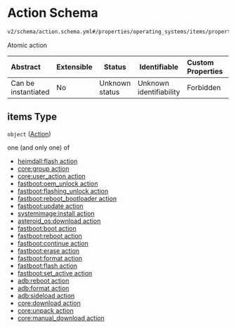 # Action Schema

```txt
v2/schema/action.schema.yml#/properties/operating_systems/items/properties/steps/items/properties/actions/items
```

Atomic action


| Abstract            | Extensible | Status         | Identifiable            | Custom Properties | Additional Properties | Access Restrictions | Defined In                                                           |
| :------------------ | ---------- | -------------- | ----------------------- | :---------------- | --------------------- | ------------------- | -------------------------------------------------------------------- |
| Can be instantiated | No         | Unknown status | Unknown identifiability | Forbidden         | Allowed               | none                | [device.schema.json\*](../device.schema.json "open original schema") |

## items Type

`object` ([Action](device-properties-operating-systems-operating-system-properties-steps-step-properties-group-step-action.md))

one (and only one) of

-   [heimdall:flash action](device-properties-operating-systems-operating-system-properties-steps-step-properties-group-step-action-oneof-heimdallflash-action.md "check type definition")
-   [core:group action](device-properties-operating-systems-operating-system-properties-steps-step-properties-group-step-action-oneof-coregroup-action.md "check type definition")
-   [core:user_action action](device-properties-operating-systems-operating-system-properties-steps-step-properties-group-step-action-oneof-coreuser_action-action.md "check type definition")
-   [fastboot:oem_unlock action](device-properties-operating-systems-operating-system-properties-steps-step-properties-group-step-action-oneof-fastbootoem_unlock-action.md "check type definition")
-   [fastboot:flashing_unlock action](device-properties-operating-systems-operating-system-properties-steps-step-properties-group-step-action-oneof-fastbootflashing_unlock-action.md "check type definition")
-   [fastboot:reboot_bootloader action](device-properties-operating-systems-operating-system-properties-steps-step-properties-group-step-action-oneof-fastbootreboot_bootloader-action.md "check type definition")
-   [fastboot:update action](device-properties-operating-systems-operating-system-properties-steps-step-properties-group-step-action-oneof-fastbootupdate-action.md "check type definition")
-   [systemimage:install action](device-properties-operating-systems-operating-system-properties-steps-step-properties-group-step-action-oneof-systemimageinstall-action.md "check type definition")
-   [asteroid_os:download action](device-properties-operating-systems-operating-system-properties-steps-step-properties-group-step-action-oneof-asteroid_osdownload-action.md "check type definition")
-   [fastboot:boot action](device-properties-operating-systems-operating-system-properties-steps-step-properties-group-step-action-oneof-fastbootboot-action.md "check type definition")
-   [fastboot:reboot action](device-properties-operating-systems-operating-system-properties-steps-step-properties-group-step-action-oneof-fastbootreboot-action.md "check type definition")
-   [fastboot:continue action](device-properties-operating-systems-operating-system-properties-steps-step-properties-group-step-action-oneof-fastbootcontinue-action.md "check type definition")
-   [fastboot:erase action](device-properties-operating-systems-operating-system-properties-steps-step-properties-group-step-action-oneof-fastbooterase-action.md "check type definition")
-   [fastboot:format action](device-properties-operating-systems-operating-system-properties-steps-step-properties-group-step-action-oneof-fastbootformat-action.md "check type definition")
-   [fastboot:flash action](device-properties-operating-systems-operating-system-properties-steps-step-properties-group-step-action-oneof-fastbootflash-action.md "check type definition")
-   [fastboot:set_active action](device-properties-operating-systems-operating-system-properties-steps-step-properties-group-step-action-oneof-fastbootset_active-action.md "check type definition")
-   [adb:reboot action](device-properties-operating-systems-operating-system-properties-steps-step-properties-group-step-action-oneof-adbreboot-action.md "check type definition")
-   [adb:format action](device-properties-operating-systems-operating-system-properties-steps-step-properties-group-step-action-oneof-adbformat-action.md "check type definition")
-   [adb:sideload action](device-properties-operating-systems-operating-system-properties-steps-step-properties-group-step-action-oneof-adbsideload-action.md "check type definition")
-   [core:download action](device-properties-operating-systems-operating-system-properties-steps-step-properties-group-step-action-oneof-coredownload-action.md "check type definition")
-   [core:unpack action](device-properties-operating-systems-operating-system-properties-steps-step-properties-group-step-action-oneof-coreunpack-action.md "check type definition")
-   [core:manual_download action](device-properties-operating-systems-operating-system-properties-steps-step-properties-group-step-action-oneof-coremanual_download-action.md "check type definition")
